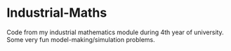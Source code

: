 # Industrial-Maths
Code from my industrial mathematics module during 4th year of university. Some very fun model-making/simulation problems.
